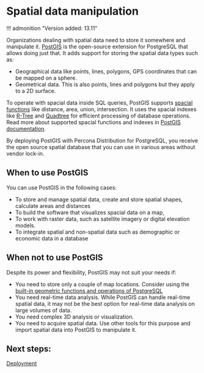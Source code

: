 # Spatial data manipulation

!!! admonition "Version added: 13.11"

Organizations dealing with spatial data need to store it somewhere and manipulate it. [PostGIS](https://postgis.net/) is the open-source extension for PostgreSQL that allows doing just that. It adds support for storing the spatial data types such as:

* Geographical data like points, lines, polygons, GPS coordinates that can be mapped on a sphere.
* Geometrical data. This is also points, lines and polygons but they apply to a 2D surface.

To operate with spacial data inside SQL queries, PostGIS supports [spacial functions](https://postgis.net/docs/reference.html#SRS_Functions) like distance, area, union, intersection. It uses the spacial indexes like [R-Tree](https://en.wikipedia.org/wiki/R-tree) and [Quadtree](https://en.wikipedia.org/wiki/Quadtree) for efficient processing of database operations. Read more about supported spacial functions and indexes in [PostGIS documentation](https://postgis.net/workshops/postgis-intro/introduction.html). 

By deploying PostGIS with Percona Distribution for PostgreSQL, you receive the open source spatial database that you can use in various areas without vendor lock-in. 

## When to use PostGIS

You can use PostGIS in the following cases:

* To store and manage spatial data, create and store spatial shapes, calculate areas and distances
* To build the software that visualizes spacial data on a map, 
* To work with raster data, such as satellite imagery or digital elevation models.
* To integrate spatial and non-spatial data such as demographic or economic data in a database

## When not to use PostGIS

Despite its power and flexibility, PostGIS may not suit your needs if:

* You need to store only a couple of map locations. Consider using the [built-in geometric functions and operations of PostgreSQL](https://www.postgresql.org/docs/current/functions-geometry.html)
* You need real-time data analysis. While PostGIS can handle real-time spatial data, it may not be the best option for real-time data analysis on large volumes of data.
* You need complex 3D analysis or visualization.
* You need to acquire spatial data. Use other tools for this purpose and import spatial data into PostGIS to manipulate it.

## Next steps:

[Deployment](postgis-deploy.md)

